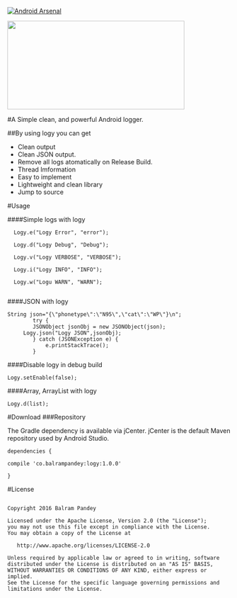 [![Android Arsenal](https://img.shields.io/badge/Android%20Arsenal-Logy-green.svg?style=true)](https://android-arsenal.com/details/1/4177)



<img align="center" src='https://github.com/balrampandey19/Logy/blob/master/logy.jpg' width='400' height='200'/>



#A Simple clean, and powerful Android logger.

##By using logy you can get

* Clean output 
* Clean JSON output.
* Remove all logs atomatically on Release Build.
* Thread Imformation
* Easy to implement
* Lightweight and clean library
* Jump to source

#Usage

####Simple logs with logy

```
  Logy.e("Logy Error", "error");
  
  Logy.d("Logy Debug", "Debug");
  
  Logy.v("Logy VERBOSE", "VERBOSE");
  
  Logy.i("Logy INFO", "INFO");
  
  Logy.w("Logu WARN", "WARN");
  
  ```
####JSON with logy

```
String json="{\"phonetype\":\"N95\",\"cat\":\"WP\"}\n";
        try {
        JSONObject jsonObj = new JSONObject(json);
     Logy.json("Logy JSON",jsonObj);
        } catch (JSONException e) {
            e.printStackTrace();
        }

```
####Disable logy in debug build
```
Logy.setEnable(false);

```
####Array, ArrayList with logy

```
Logy.d(list);
```

#Download
###Repository

The Gradle dependency is available via jCenter. jCenter is the default Maven repository used by Android Studio.
```
dependencies {

compile 'co.balrampandey:logy:1.0.0'

}
```

#License

```

Copyright 2016 Balram Pandey

Licensed under the Apache License, Version 2.0 (the "License");
you may not use this file except in compliance with the License.
You may obtain a copy of the License at

   http://www.apache.org/licenses/LICENSE-2.0

Unless required by applicable law or agreed to in writing, software
distributed under the License is distributed on an "AS IS" BASIS,
WITHOUT WARRANTIES OR CONDITIONS OF ANY KIND, either express or implied.
See the License for the specific language governing permissions and
limitations under the License.

```



